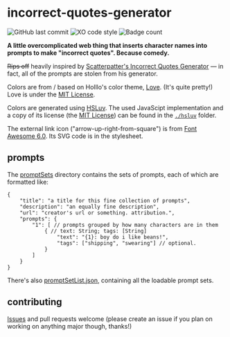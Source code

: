 # incorrect-quotes-generator

![GitHub last commit](https://img.shields.io/github/last-commit/AndyThePie/incorrect-quotes-generator?style=flat-square)
![XO code style](https://flat.badgen.net/badge/code%20style/XO%28-ish%29/cyan)
![Badge count](https://img.shields.io/badge/badges-half%20life%203%20confirmed-informational?style=flat-square)

**A little overcomplicated web thing that inserts character names into prompts to make "incorrect quotes". Because comedy.**

 ~~Rips off~~ heavily inspired by [Scatterpatter's Incorrect Quotes Generator](https://incorrect-quotes-generator.neocities.org/) — in fact, all of the prompts are stolen from his generator.

Colors are from / based on Holllo's color theme, [Love](https://love.holllo.cc/). (It's quite pretty!) Love is under the [MIT License](https://git.holllo.cc/Holllo/love/src/branch/main/LICENSE).

Colors are generated using [HSLuv](https://www.hsluv.org/). The used JavaScipt implementation and a copy of its license (the [MIT License](https://github.com/hsluv/hsluv/blob/master/LICENSE)) can be found in the [`./hsluv`](./hsluv) folder.

The external link icon ("arrow-up-right-from-square") is from [Font Awesome 6.0](https://fontawesome.com/v6.0/icons/arrow-up-right-from-square?s=solid). Its SVG code is in the stylesheet.

## prompts
The [promptSets](./promptSets) directory contains the sets of prompts, each of which are formatted like:
```jsonc
{
	"title": "a title for this fine collection of prompts",
	"description": "an equally fine description",
	"url": "creator's url or something. attribution.",
	"prompts": {
		"1": [ // prompts grouped by how many characters are in them
			{ // text: String; tags: [String]
				"text": "{1}: boy do i like beans!",
				"tags": ["shipping", "swearing"] // optional.
			}
		]
	}
}
```

There's also [promptSetList.json](./promptSetList.json), containing all the loadable prompt sets.

## contributing
[Issues](https://github.com/12beesinatrenchcoat/incorrect-quotes-generator/issues/new) and pull requests welcome (please create an issue if you plan on working on anything major though, thanks!)
